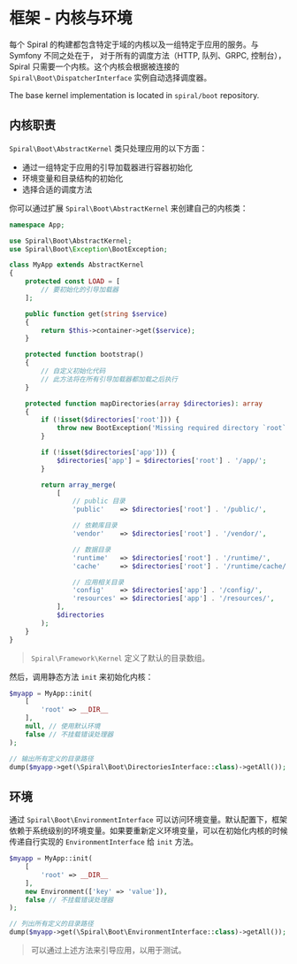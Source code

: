 # 框架 - 内核与环境

每个 Spiral 的构建都包含特定于域的内核以及一组特定于应用的服务。与 Symfony 不同之处在于， 对于所有的调度方法（HTTP, 队列、GRPC, 控制台），Spiral 只需要一个内核。这个内核会根据被连接的 `Spiral\Boot\DispatcherInterface` 实例自动选择调度器。

The base kernel implementation is located in `spiral/boot` repository.

## 内核职责

`Spiral\Boot\AbstractKernel` 类只处理应用的以下方面：

- 通过一组特定于应用的引导加载器进行容器初始化
- 环境变量和目录结构的初始化
- 选择合适的调度方法

你可以通过扩展 `Spiral\Boot\AbstractKernel` 来创建自己的内核类：

```php
namespace App;

use Spiral\Boot\AbstractKernel;
use Spiral\Boot\Exception\BootException;

class MyApp extends AbstractKernel
{
    protected const LOAD = [
        // 要初始化的引导加载器
    ];

    public function get(string $service)
    {
        return $this->container->get($service);
    }

    protected function bootstrap()
    {
        // 自定义初始化代码
        // 此方法将在所有引导加载器都加载之后执行
    }

    protected function mapDirectories(array $directories): array
    {
        if (!isset($directories['root'])) {
            throw new BootException('Missing required directory `root`');
        }

        if (!isset($directories['app'])) {
            $directories['app'] = $directories['root'] . '/app/';
        }

        return array_merge(
            [
                // public 目录
                'public'    => $directories['root'] . '/public/',

                // 依赖库目录
                'vendor'    => $directories['root'] . '/vendor/',

                // 数据目录
                'runtime'   => $directories['root'] . '/runtime/',
                'cache'     => $directories['root'] . '/runtime/cache/',

                // 应用相关目录
                'config'    => $directories['app'] . '/config/',
                'resources' => $directories['app'] . '/resources/',
            ],
            $directories
        );
    }
}
```

> `Spiral\Framework\Kernel` 定义了默认的目录数组。

然后，调用静态方法 `init` 来初始化内核：

```php
$myapp = MyApp::init(
    [
        'root' => __DIR__
    ],
    null, // 使用默认环境
    false // 不挂载错误处理器
);      

// 输出所有定义的目录路径
dump($myapp->get(\Spiral\Boot\DirectoriesInterface::class)->getAll());
```

## 环境

通过 `Spiral\Boot\EnvironmentInterface` 可以访问环境变量。默认配置下，框架依赖于系统级别的环境变量。如果要重新定义环境变量，可以在初始化内核的时候传递自行实现的 `EnvironmentInterface` 给 `init` 方法。

```php
$myapp = MyApp::init(
    [
        'root' => __DIR__
    ],
    new Environment(['key' => 'value']),
    false // 不挂载错误处理器
);

// 列出所有定义的目录路径
dump($myapp->get(\Spiral\Boot\EnvironmentInterface::class)->getAll());
```

> 可以通过上述方法来引导应用，以用于测试。
